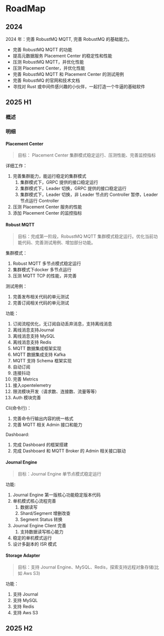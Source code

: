 # RoadMap
## 2024
2024 年：完善 RobustMQ MQTT, 完善 RobustMQ 的基础能力。
- 完善 RobustMQ MQTT 的功能
- 提高元数据服务 Placement Center 的稳定性和性能
- 压测 RobustMQ MQTT，并优化性能
- 压测 Placement Center，并优化性能
- 完善 RobustMQ MQTT 和 Placement Center 的测试用例
- 完善 RobustMQ 的官网和技术文档
- 寻找对 Rust 或中间件感兴趣的小伙伴，一起打造一个牛逼的基础软件

## 2025 H1
### 概述

### 明细
#### Placement Center
> 目标： Placement Center 集群模式稳定运行、压测性能、完善监控指标

详细工作：
1. 完善集群能力，能运行稳定的集群模式
   1. 集群模式下，GRPC 提供的接口稳定运行
   2. 集群模式下，Leader 切换，GRPC 提供的接口稳定运行
   3. 集群模式下，Leader 切换，非 Leader 节点的 Controller 暂停，Leader 节点运行 Controller
2. 压测 Placement Center 服务的性能
3. 添加 Placement Center 的监控指标

#### Robust MQTT
> 目标：完成第一阶段，RobustMQ MQTT 集群模式稳定运行。优化当前功能代码、完善测试用例、增加部分功能。

集群模式：
1. Robust MQTT 多节点模式稳定运行
2. 集群模式下docker 多节点运行
3. 压测 MQTT TCP 的性能，并完善

测试用例：
1. 完善发布相关代码的单元测试
2. 完善订阅相关代码的单元测试

功能：
1. 订阅流程优化，无订阅自动丢弃消息，支持离线消息
2. 离线消息支持Journal
3. 离线消息支持 MySQL
4. 离线消息支持 Redis
5. MQTT 数据集成框架实现
6. MQTT 数据集成支持 Kafka
7. MQTT 支持 Schema 框架实现
8. 自动订阅
9. 连接抖动
10. 完善 Metrics
11. 接入opentelemetry
12. 限流模块开发（请求数、连接数、流量等等）
13. Auth 模块完善

Cli(命令行)：
1. 完善命令行输出内容的统一格式
2. 完善 MQTT 相关 Admin 接口和能力

Dashboard:
1. 完成 Dashboard 的框架搭建
2. 完成 Dashboard 和 MQTT Broker 的 Admin 相关接口联动

#### Journal Engine
> 目标：Journal Engine 单节点模式稳定运行

功能:
1. Journal Engine 第一版核心功能稳定版本代码
2. 单机模式核心流程完善
   1. 数据读写
   2. Shard/Segment 增删改查
   3. Segment Status 转换
3. Journal Engine Client 完善
   1. 支持数据读写核心能力
4. 稳定的单机模式运行
5. 设计多副本的 ISR 模式

#### Storage Adapter
> 目标：支持 Journal Engine、MySQL、Redis，探索支持远程对象存储(比如 Aws S3)

功能：
1. 支持 Journal
2. 支持 MySQL
3. 支持 Redis
4. 支持 Aws S3

## 2025 H2

